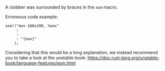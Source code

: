 A clobber was surrounded by braces in the `asm` macro.

Erroneous code example:

```compile_fail,E0664
asm!("mov $$0x200, %eax"
     :
     :
     : "{eax}"
    );
```

Considering that this would be a long explanation, we instead recommend you to
take a look at the unstable book:
https://doc.rust-lang.org/unstable-book/language-features/asm.html
